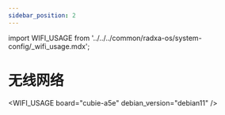 ```yaml
---
sidebar_position: 2
---
```


import WIFI_USAGE from '../../../common/radxa-os/system-config/\_wifi_usage.mdx';

# 无线网络

<WIFI_USAGE board="cubie-a5e" debian_version="debian11" />
